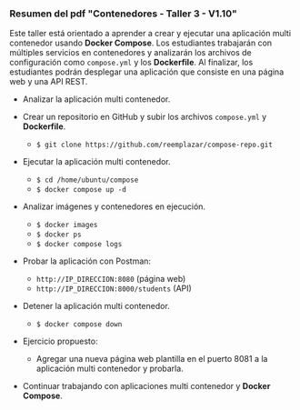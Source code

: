 ### Resumen del pdf "Contenedores - Taller 3 - V1.10"

Este taller está orientado a aprender a crear y ejecutar una aplicación multi contenedor usando **Docker Compose**. Los estudiantes trabajarán con múltiples servicios en contenedores y analizarán los archivos de configuración como `compose.yml` y los **Dockerfile**. Al finalizar, los estudiantes podrán desplegar una aplicación que consiste en una página web y una API REST.

- Analizar la aplicación multi contenedor.
- Crear un repositorio en GitHub y subir los archivos `compose.yml` y **Dockerfile**.
  - `$ git clone https://github.com/reemplazar/compose-repo.git`

- Ejecutar la aplicación multi contenedor.
  - `$ cd /home/ubuntu/compose`
  - `$ docker compose up -d`

- Analizar imágenes y contenedores en ejecución.
  - `$ docker images`
  - `$ docker ps`
  - `$ docker compose logs`

- Probar la aplicación con Postman:
  - `http://IP_DIRECCION:8080` (página web)
  - `http://IP_DIRECCION:8000/students` (API)

- Detener la aplicación multi contenedor.
  - `$ docker compose down`

- Ejercicio propuesto:
  - Agregar una nueva página web plantilla en el puerto 8081 a la aplicación multi contenedor y probarla.

- Continuar trabajando con aplicaciones multi contenedor y **Docker Compose**.
